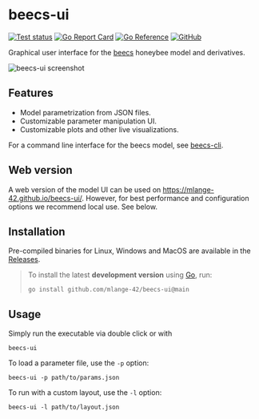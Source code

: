 # beecs-ui

[![Test status](https://img.shields.io/github/actions/workflow/status/mlange-42/beecs-ui/tests.yml?branch=main&label=Tests&logo=github)](https://github.com/mlange-42/beecs-ui/actions/workflows/tests.yml)
[![Go Report Card](https://goreportcard.com/badge/github.com/mlange-42/beecs-ui)](https://goreportcard.com/report/github.com/mlange-42/beecs-ui)
[![Go Reference](https://img.shields.io/badge/reference-%23007D9C?logo=go&logoColor=white&labelColor=gray)](https://pkg.go.dev/github.com/mlange-42/beecs-ui)
[![GitHub](https://img.shields.io/badge/github-repo-blue?logo=github)](https://github.com/mlange-42/beecs-ui)

Graphical user interface for the [beecs](https://github.com/mlange-42/beecs) honeybee model and derivatives.

![beecs-ui screenshot](https://github.com/mlange-42/beecs-ui/assets/44003176/a8897dbd-4608-4d74-88da-08e78ee68c1c)

## Features

* Model parametrization from JSON files.
* Customizable parameter manipulation UI.
* Customizable plots and other live visualizations.

For a command line interface for the beecs model, see [beecs-cli](https://github.com/mlange-42/beecs-cli).

## Web version

A web version of the model UI can be used on https://mlange-42.github.io/beecs-ui/.
However, for best performance and configuration options we recommend local use. See below.

## Installation

Pre-compiled binaries for Linux, Windows and MacOS are available in the [Releases](https://github.com/mlange-42/beecs-ui/releases).

> To install the latest **development version** using [Go](https://go.dev), run:
> 
> ```
> go install github.com/mlange-42/beecs-ui@main
> ```

## Usage

Simply run the executable via double click or with

```
beecs-ui
```

To load a parameter file, use the `-p` option:

```
beecs-ui -p path/to/params.json
```

To run with a custom layout, use the `-l` option:

```
beecs-ui -l path/to/layout.json
```
